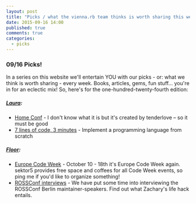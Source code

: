 ```yaml
---
layout: post
title: "Picks / what the vienna.rb team thinks is worth sharing this week"
date: 2015-09-16 14:00
published: true
comments: true
categories:
  - picks
---
```


### 09/16 Picks!

In a series on this website we'll entertain YOU with our picks - or: what we think is worth sharing - every week.
Books, articles, gems, fun stuff... you're in for an eclectic mix! So, here's for the one-hundred-twenty-fourth edition:

##### [Laura][1]:
- [Home Conf][2] - I don't know what it is but it's created by tenderlove – so it must be good
- [7 lines of code, 3 minutes][3] - Implement a programming language from scratch


##### [Floor][9]:
- [Europe Code Week][10] - October 10 - 18th it's Europe Code Week again. sektor5 provides free space and coffees for all Code Week events, so ping me if you'd like to organize something!
- [ROSSConf interviews][11] - We have put some time into interviewing the ROSSConf Berlin maintainer-speakers. Find out what Zachary's life hack entails.



[1]: http://www.twitter.com/alicetragedy
[2]: http://homeconfconf.com/
[3]: http://matt.might.net/articles/implementing-a-programming-language/
[9]: http://www.twitter.com/floordrees
[10]: http://events.codeweek.eu/search/?country_code=AT&past=no
[11]: http://www.rossconf.io/blog/
